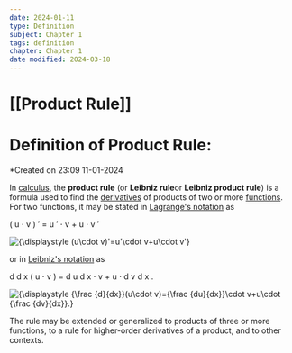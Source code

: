 ```yaml
---
date: 2024-01-11
type: Definition
subject: Chapter 1
tags: definition
chapter: Chapter 1
date modified: 2024-03-18
---
```


# [[Product Rule]]

# Definition of Product Rule:
*Created on 23:09 11-01-2024

In [calculus](https://en.wikipedia.org/wiki/Calculus "Calculus"), the **product rule** (or **Leibniz rule**or **Leibniz product rule**) is a formula used to find the [derivatives](https://en.wikipedia.org/wiki/Derivative "Derivative") of products of two or more [functions](https://en.wikipedia.org/wiki/Functions_(mathematics) "Functions (mathematics)"). For two functions, it may be stated in [Lagrange's notation](https://en.wikipedia.org/wiki/Notation_for_differentiation#Lagrange's_notation "Notation for differentiation") as

( u ⋅ v ) ′ = u ′ ⋅ v + u ⋅ v ′

![{\displaystyle (u\cdot v)'=u'\cdot v+u\cdot v'}](https://wikimedia.org/api/rest_v1/media/math/render/svg/af29b8270711bcbb0f0950b1fe5af1967b17cf5f)

or in [Leibniz's notation](https://en.wikipedia.org/wiki/Leibniz%27s_notation "Leibniz's notation") as

d d x ( u ⋅ v ) = d u d x ⋅ v + u ⋅ d v d x .

![{\displaystyle {\frac {d}{dx}}(u\cdot v)={\frac {du}{dx}}\cdot v+u\cdot {\frac {dv}{dx}}.}](https://wikimedia.org/api/rest_v1/media/math/render/svg/808f4fede6066e704904310b27ee786192dba4c7)

The rule may be extended or generalized to products of three or more functions, to a rule for higher-order derivatives of a product, and to other contexts.
